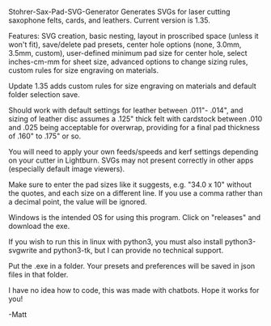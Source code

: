 Stohrer-Sax-Pad-SVG-Generator
Generates SVGs for laser cutting saxophone felts, cards, and leathers. Current version is 1.35.


Features: SVG creation, basic nesting, layout in proscribed space (unless it won't fit), save/delete pad presets, center hole options (none, 3.0mm, 3.5mm, custom), user-defined minimum pad size for center hole, select inches-cm-mm for sheet size, advanced options to change sizing rules, custom rules for size engraving on materials.  

Update 1.35 adds custom rules for size engraving on materials and default folder selection save.  


Should work with default settings for leather between .011"- .014", and sizing of leather disc assumes a .125" thick felt with cardstock between .010 and .025 being acceptable for overwrap, providing for a final pad thickness of .160" to .175" or so.

You will need to apply your own feeds/speeds and kerf settings depending on your cutter in Lightburn. SVGs may not present correctly in other apps (especially default image viewers). 

Make sure to enter the pad sizes like it suggests, e.g. "34.0 x 10" without the quotes, and each size on a different line.  If you use a comma rather than a decimal point, the value will be ignored.  

Windows is the intended OS for using this program.  Click on "releases" and download the exe. 

If you wish to run this in linux with python3, you must also install python3-svgwrite and python3-tk, but I can provide no technical support.

Put the .exe in a folder. Your presets and preferences will be saved in json files in that folder.

I have no idea how to code, this was made with chatbots. Hope it works for you!

-Matt
